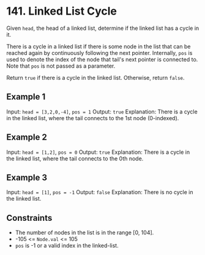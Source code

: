 # 141. Linked List Cycle

Given `head`, the head of a linked list, determine if the linked list has a cycle in it.

There is a cycle in a linked list if there is some node in the list that can be reached again by continuously following the next pointer. Internally, `pos` is used to denote the index of the node that tail's next pointer is connected to. Note that `pos` is not passed as a parameter.

Return `true` if there is a cycle in the linked list. Otherwise, return `false`.

## Example 1

Input: `head = [3,2,0,-4]`, `pos = 1`
Output: `true`
Explanation: There is a cycle in the linked list, where the tail connects to the 1st node (0-indexed).

## Example 2

Input: `head = [1,2]`, `pos = 0`
Output: `true`
Explanation: There is a cycle in the linked list, where the tail connects to the 0th node.

## Example 3

Input: `head = [1]`, `pos = -1`
Output: `false`
Explanation: There is no cycle in the linked list.

## Constraints

- The number of nodes in the list is in the range [0, 104].
- -105 <= `Node.val` <= 105
- `pos` is -1 or a valid index in the linked-list.

